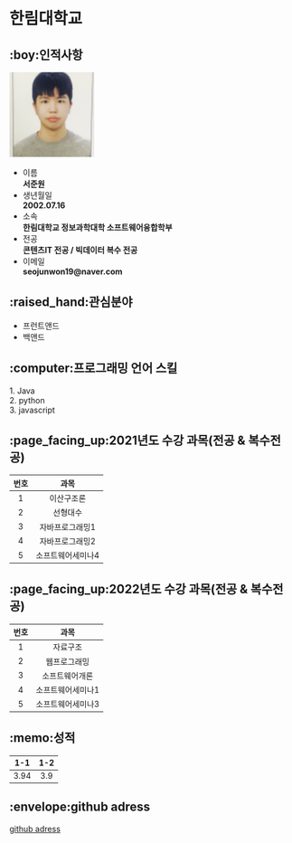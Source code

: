 # 한림대학교 

<h2>:boy:인적사항</h2>
<img src=face.png width= 150 height= 150>
<ul>
  <li>이름</li>
  <strong>서준원</strong>
  <li>생년월일</li>
  <strong>2002.07.16</strong>
  <li>소속</li>
  <strong>한림대학교 정보과학대학 소프트웨어융합학부</strong>
  <li>전공</li>
  <strong>콘텐츠IT 전공 / 빅데이터 복수 전공</strong>
  <li>이메일</li>
  <strong>seojunwon19@naver.com</strong>
</ul>
  
<h2>:raised_hand:관심분야</h2>
<ul>
  <li>프런트앤드</li>
  <li>백앤드</li>
</ul>

<h2>:computer:프로그래밍 언어 스킬</h2>
1. Java <br>
2. python <br>
3. javascript <br>

<h2>:page_facing_up:2021년도 수강 과목(전공 & 복수전공)</h2>

|번호|과목|
|:---:|:---:|
|1|이산구조론|
|2|선형대수|
|3|자바프로그래밍1|
|4|자바프로그래밍2|
|5|소프트웨어세미나4|


<h2>:page_facing_up:2022년도 수강 과목(전공 & 복수전공)</h2>

|번호|과목|
|:---:|:---:|
|1|자료구조|
|2|웹프로그래밍|
|3|소프트웨어개론|
|4|소프트웨어세미나1|
|5|소프트웨어세미나3|

<h2>:memo:성적</h2>

|1-1|1-2|
|:---:|:---:|
|3.94|3.9|

<h2>:envelope:github adress</h2>

[github adress](https://github.com/tjwnsdnjs3)







